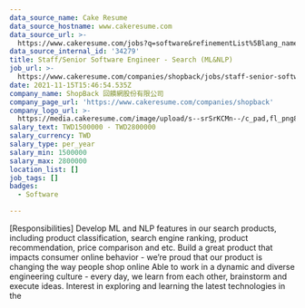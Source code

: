 ```yaml
---
data_source_name: Cake Resume
data_source_hostname: www.cakeresume.com
data_source_url: >-
  https://www.cakeresume.com/jobs?q=software&refinementList%5Blang_name%5D%5B0%5D=English&refinementList%5Bsalary_type%5D=per_year&range%5Bsalary_range%5D%5Bmin%5D=1000000&page=2
data_source_internal_id: '34279'
title: Staff/Senior Software Engineer - Search (ML&NLP)
job_url: >-
  https://www.cakeresume.com/companies/shopback/jobs/staff-senior-software-engineer-search-ml-nlp
date: 2021-11-15T15:46:54.535Z
company_name: ShopBack 回饋網股份有限公司
company_page_url: 'https://www.cakeresume.com/companies/shopback'
company_logo_url: >-
  https://media.cakeresume.com/image/upload/s--srSrKCMn--/c_pad,fl_png8,h_200,w_200/v1526020549/vhipuceyhp4pm5kqc6dg.png
salary_text: TWD1500000 - TWD2800000
salary_currency: TWD
salary_type: per_year
salary_min: 1500000
salary_max: 2800000
location_list: []
job_tags: []
badges:
  - Software

---
```


[Responsibilities] Develop ML and NLP features in our search products, including product classification, search engine ranking, product recommendation, price comparison and etc. Build a great product that impacts consumer online behavior - we’re proud that our product is changing the way people shop online Able to work in a dynamic and diverse engineering culture - every day, we learn from each other, brainstorm and execute ideas. Interest in exploring and learning the latest technologies in the